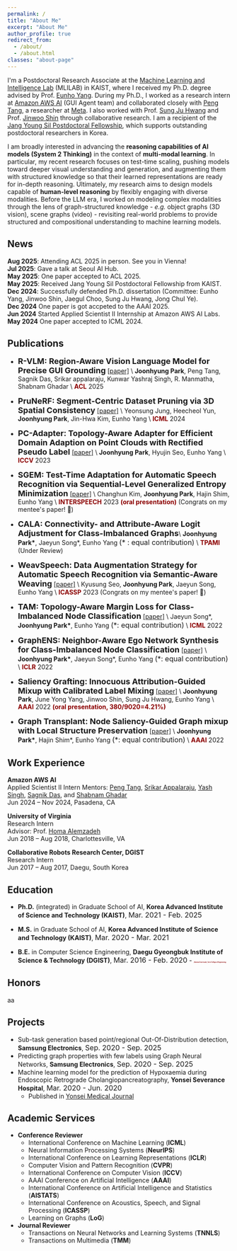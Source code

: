 ```yaml
---
permalink: /
title: "About Me"
excerpt: "About Me"
author_profile: true
redirect_from:
  - /about/
  - /about.html
classes: "about-page"
---
```


I'm a Postdoctoral Research Associate at the [Machine Learning and Intelligence Lab](https://mli.kaist.ac.kr/) (MLILAB) in KAIST, where I received my Ph.D. degree advised by Prof. [Eunho Yang](https://mli.kaist.ac.kr/people/). During my Ph.D., I worked as a research intern at [Amazon AWS AI](https://www.amazon.science/) (GUI Agent team) and collaborated closely with [Peng Tang](https://ppengttang.github.io/), a researcher at [Meta](https://ai.meta.com/research/). I also worked with Prof. [Sung Ju Hwang](http://www.sungjuhwang.com/) and Prof. [Jinwoo Shin](https://alinlab.kaist.ac.kr/shin.html) through collaborative research. I am a recipient of the [Jang Young Sil Postdoctoral Fellowship](https://www.kaist.ac.kr/kr/html/footer/0814.html?mode=V&no=2173bbf76f962af21132db6a2257046c&GotoPage=1), which supports outstanding postdoctoral researchers in Korea.

<!-- My research interest falls into enhancing the understanding of unstructured/video data modalities through the guidance of large language models. With these goals in mind, my recent focus has been on linking diverse modalities into the core of large language model **through the lens of graph-structured knowledge**, *e.g.* object graphs (3D vision), knowledge graphs (natural language), and scene graphs (video). In this endeavor, I work on building algorithms that leverage relational information of data therein, **revisiting real-world problems within a graph-based framework to provide a structured understanding of complex data modalities** in large language models. -->
I am broadly interested in advancing the **reasoning capabilities of AI models (System 2 Thinking)** in the context of **multi-modal learning**. In particular, my recent research focuses on test-time scaling, pushing models toward deeper visual understanding and generation, and augmenting them with structured knowledge so that their learned representations are ready for in-depth reasoning. Ultimately, my research aims to design models capable of **human-level reasoning** by flexibly engaging with diverse modalities. Before the LLM era, I worked on modeling complex modalities through the lens of graph-structured knowledge - *e.g.* object graphs (3D vision), scene graphs (video) - revisiting real-world problems to provide structured and compositional understanding to machine learning models.

<!-- - Multimodal Large Language Models: Generation and Comprehension
- Multimodal Reasoning
- Graphical User Interface (GUI) Agent
- Compositional Generalization (*a.k.a* Object-centric Learning)
- Graph-driven Compositional Modal Understanding -->


<!---**Learning on 3D Vision**\\
My primary research interest in 3D vision falls into two branches following: 1) **Cross-modal 3D understanding**. It aims to harness the power of auxiliary data modalities for an in-depth comprehension of complex 3D data. Currently, I'm working on open-vocabulary 3D scene segmentation with object-relational graphs leveraging recent language foundation models' capabilities. 2) **Sim-to-real adaptation for 3D data**. My recent research efforts have been dedicated to narrowing the domain gap between synthetic and real-world 3D data. Ranging from developing adaptation strategies to curating 3D photorealistic datasets, my recent objective is to facilitate successful sim-to-real transfer across a broad range of 3D vision tasks.
-->
## News
**Aug 2025**: Attending ACL 2025 in person. See you in Vienna!  
**Jul 2025**: Gave a talk at Seoul AI Hub.  
**May 2025**: One paper accepted to ACL 2025.  
**May 2025**: Received Jang Young Sil Postdoctoral Fellowship from KAIST.  
**Dec 2024**: Successfully defended Ph.D. dissertation (Committee: Eunho Yang, Jinwoo Shin, Jaegul Choo, Sung Ju Hwang, Jong Chul Ye).  
**Dec 2024** One paper is got accpeted to the AAAI 2025.  
**Jun 2024** Started Applied Scientist II Internship at Amazon AWS AI Labs.  
**May 2024** One paper accepted to ICML 2024.

## Publications
- **<font size="4">R-VLM: Region-Aware Vision Language Model for Precise GUI Grounding</font>**
[[paper]](https://arxiv.org/pdf/2507.05673) \\
**Joonhyung Park**, Peng Tang, Sagnik Das, Srikar appalaraju, Kunwar Yashraj Singh, R. Manmatha, Shabnam Ghadar 
 \\
<span style="color:darkred">**ACL**</span> 2025

- **<font size="4">PruNeRF: Segment-Centric Dataset Pruning via 3D Spatial Consistency</font>** 
[[paper]](https://arxiv.org/pdf/2406.00798) \\
Yeonsung Jung, Heecheol Yun, **Joonhyung Park**, Jin-Hwa Kim, Eunho Yang \\
<span style="color:darkred">**ICML**</span> 2024

- **<font size="4">PC-Adapter: Topology-Aware Adapter for Efficient Domain Adaption on Point Clouds with Rectified Pseudo Label</font>**
[[paper]](https://openaccess.thecvf.com/content/ICCV2023/papers/Park_PC-Adapter_Topology-Aware_Adapter_for_Efficient_Domain_Adaption_on_Point_Clouds_ICCV_2023_paper.pdf) \\
**Joonhyung Park**, Hyujin Seo, Eunho Yang \\
<span style="color:darkred">**ICCV**</span> 2023

- **<font size="4">SGEM: Test-Time Adaptation for Automatic Speech Recognition via Sequential-Level Generalized Entropy Minimization</font>** 
[[paper]](https://arxiv.org/abs/2306.01981) \\
Changhun Kim, **Joonhyung Park**, Hajin Shim, Eunho Yang \\
<span style="color:darkred">**INTERSPEECH**</span> 2023 <span style="color:darkred">**(oral presentation)**</span> (Congrats on my mentee's paper! :tada:)

- **<font size="4">CALA: Connectivity- and Attribute-Aware Logit Adjustment for Class-Imbalanced Graphs</font>**\\
**Joonhyung Park\***, Jaeyun Song\*, Eunho Yang <font size="3">(* : equal contribution)</font> \\
<span style="color:darkred">**TPAMI**</span> (Under Review)

- **<font size="4">WeavSpeech: Data Augmentation Strategy for Automatic Speech Recognition via Semantic-Aware Weaving</font>**
[[paper]](https://ieeexplore.ieee.org/abstract/document/10097196) \\
Kyusung Seo, **Joonhyung Park**, Jaeyun Song, Eunho Yang \\
<span style="color:darkred">**ICASSP**</span> 2023 (Congrats on my mentee's paper! :tada:)

- **<font size="4">TAM: Topology-Aware Margin Loss for Class-Imbalanced Node Classification</font>**
[[paper]](https://proceedings.mlr.press/v162/song22a/song22a.pdf) \\
Jaeyun Song\*, **Joonhyung Park\***, Eunho Yang <font size="3">(*: equal contribution)</font> \\
<span style="color:darkred">**ICML**</span> 2022

- **<font size="4">GraphENS: Neighbor-Aware Ego Network Synthesis for Class-Imbalanced Node Classification</font>**
[[paper]](https://openreview.net/pdf?id=MXEl7i-iru) \\
**Joonhyung Park\***, Jaeyun Song\*, Eunho Yang <font size="3">(*: equal contribution)</font> \\
<span style="color:darkred">**ICLR**</span> 2022

- **<font size="4">Saliency Grafting: Innocuous Attribution-Guided Mixup with Calibrated Label Mixing</font>**
[[paper]](https://arxiv.org/abs/2112.08796) \\
**Joonhyung Park**, June Yong Yang, Jinwoo Shin, Sung Ju Hwang, Eunho Yang \\
<span style="color:darkred">**AAAI**</span> 2022 <span style="color:darkred">**(oral presentation, 380/9020=4.21%)**</span>

- **<font size="4">Graph Transplant: Node Saliency-Guided Graph mixup with Local Structure Preservation</font>**
[[paper]](https://arxiv.org/abs/2111.05639) \\
**Joonhyung Park\***, Hajin Shim\*, Eunho Yang <font size="3">(*: equal contribution)</font> \\
<span style="color:darkred">**AAAI**</span> 2022

## Work Experience
**Amazon AWS AI**  
Applied Scientist II Intern 
Mentors: [Peng Tang](https://ppengttang.github.io/), [Srikar Appalaraju](https://scholar.google.com/citations?user=KQLmaxgAAAAJ&hl=en), [Yash Singh](https://www.linkedin.com/in/kunwar-yashraj-singh-62ba5552/), [Sagnik Das](https://www3.cs.stonybrook.edu/~sadas/), and [Shabnam Ghadar](https://www.linkedin.com/in/shghadar/)  
Jun 2024 – Nov 2024, Pasadena, CA

**University of Virginia**  
Research Intern   
Advisor: Prof. [Homa Alemzadeh](https://homa-alem.github.io/)  
Jun 2018 – Aug 2018, Charlottesville, VA  
<!-- Medical concept extraction in text data for a Cognitive Assistant System for emergency medical response (supported by NIST). -->

**Collaborative Robots Research Center, DGIST**  
Research Intern  
Jun 2017 – Aug 2017, Daegu, South Korea  

<!-- Developed a treadmill for stroke hemiplegic patients. -->
<!-- - Applied Scientist II Intern, **Amazon AWS AI**, Pasadena, CA,  <font size="3">Jun. 2024 - </font>
  - Mentors: Peng Tang, Srikar Appalaraju, Yash Singh, Sagnik Das, and Shabnam Ghadar
- Research Intern, **University of Virginia**, Charlottesville, VA, <font size="3">Jun. 2018 - Aug. 2018</font>
  - Advisor: Prof. [Homa Alemzadeh](https://homa-alem.github.io/)
  - Medical concept extraction in text data for Cognitive Assistant System of emergency medical response (supported by the National Institute of Standards and Technology).
- Research Intern, **Collaborative Robots Research Center, DGIST**, Daegu, <font size="3">Jun. 2017 - Aug. 2017</font>
  - Development of treadmill for stroke hemiplegic patients -->

## Education
- **Ph.D.** (integrated) in Graduate School of AI, **Korea Advanced Institute of Science and Technology (KAIST)**, <font size="3">Mar. 2021 - Feb. 2025</font> 

- **M.S.** in Graduate School of AI, **Korea Advanced Institute of Science and Technology (KAIST)**, <font size="3">Mar. 2020 - Mar. 2021</font> 

- **B.E.** in Computer Science Engineering, **Daegu Gyeongbuk Institute of Science & Technology (DGIST)**, <font size="3">Mar. 2016 - Feb. 2020</font> - <span style="color:darkred;font-size:3;">(***Summa Cum Laude, 1st in College of Engineering***)</span>

## Honors
aa

## Projects
- Sub-task generation based point/regional Out-Of-Distribution detection, **Samsung Electronics**, <font size="3">Sep. 2020 - Sep. 2025</font>
- Predicting graph properties with few labels using Graph Neural Networks, **Samsung Electronics**, <font size="3">Sep. 2020 - Sep. 2025</font>
- Machine learning model for the prediction of Hypoxaemia during Endoscopic Retrograde Cholangiopancreatography, **Yonsei Severance Hospital**, <font size="3">Mar. 2020 - Jun. 2020</font>
    - Published in [Yonsei Medical Journal](https://ymj.kr/DOIx.php?id=10.3349/ymj.2022.0381)

## Academic Services
- **Conference Reviewer**
    - International Conference on Machine Learning (**ICML**)
    - Neural Information Processing Systems (**NeurIPS**)
    - International Conference on Learning Representations (**ICLR**) 
    - Computer Vision and Pattern Recognition (**CVPR**)
    - International Conference on Computer Vision (**ICCV**)
    - AAAI Conference on Artificial Intelligence (**AAAI**)
    - International Conference on Artificial Intelligence and Statistics (**AISTATS**)
    - International Conference on Acoustics, Speech, and Signal Processing (**ICASSP**)
    - Learning on Graphs (**LoG**)
- **Journal Reviewer**
    - Transactions on Neural Networks and Learning Systems (**TNNLS**)
    - Transactions on Multimedia (**TMM**)
